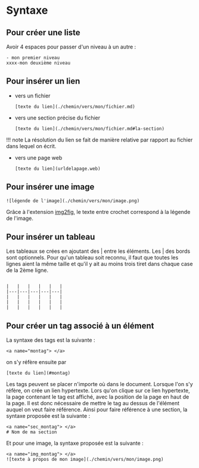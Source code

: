 # Syntaxe

## Pour créer une liste

Avoir 4 espaces pour passer d'un niveau à un autre :

```
- mon premier niveau
xxxx-mon deuxième niveau
```

## Pour insérer un lien

- vers un fichier
    ```
    [texte du lien](./chemin/vers/mon/fichier.md)
    ```

- vers une section précise du fichier

    ```
    [texte du lien](./chemin/vers/mon/fichier.md#la-section)
    ```
!!! note
    La résolution du lien se fait de manière relative par rapport au
    fichier dans lequel on écrit.

- vers une page web

    ```
    [texte du lien](urldelapage.web)

## Pour insérer une image

```
![légende de l'image](./chemin/vers/mon/image.png)

```

Grâce à l'extension [img2fig](https://pypi.org/project/mkdocs-img2fig-plugin/), le texte entre crochet correspond à la légende de l'image.

## Pour insérer un tableau 

Les tableaux se crées en ajoutant des | entre les éléments. 
Les | des bords sont optionnels.
Pour qu'un tableau soit reconnu, il faut que toutes les lignes aient la même taille et qu'il y ait au moins trois tiret dans chaque case de la 2ème ligne. 


```

|   |   |   |   |   |
|---|---|---|---|---|
|   |   |   |   |   |
|   |   |   |   |   |
|   |   |   |   |   |

```


## Pour créer un tag associé à un élément

La syntaxe des tags est la suivante :

```
<a name="montag"> </a>

```
on s'y réfère ensuite par

```
[texte du lien](#montag)
```
Les tags peuvent se placer n'importe où dans le document. 
Lorsque l'on s'y réfère, on crée un lien hypertexte. 
Lors qu'on clique sur ce lien hypertexte, la page contenant le tag est affiché, avec la position de la page en haut de la page. 
Il est donc nécessaire de mettre le tag au dessus de l'élément auquel on veut faire référence. 
Ainsi pour faire référence à une section, la syntaxe proposée est la suivante : 

```
<a name="sec_montag"> </a>
# Nom de ma section
```

Et pour une image, la syntaxe proposée est la suivante :
```
<a name="img_montag"> </a>
![texte à propos de mon image](./chemin/vers/mon/image.png)
```

